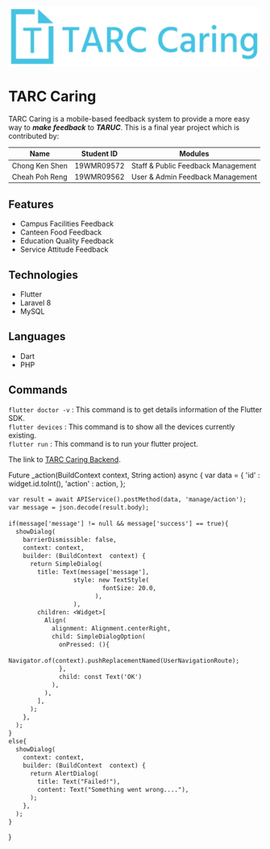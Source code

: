 <img src="https://github.com/Barney-m/tarccaring_app/blob/master/assets/images/logo/TARC_Caring_Advertise.PNG?raw=true" width="500">

# **TARC Caring** 

TARC Caring is a mobile-based feedback system to provide a more easy way to **_make feedback_** to **_TARUC_**. This is a final year project which is contributed by:

|Name|Student ID|Modules|
|----|----------|-------|
|Chong Ken Shen|19WMR09572|Staff & Public Feedback Management|
|Cheah Poh Reng|19WMR09562|User & Admin Feedback Management|

## Features

  - Campus Facilities Feedback
  - Canteen Food Feedback
  - Education Quality Feedback
  - Service Attitude Feedback
 
## Technologies
   - Flutter
   - Laravel 8
   - MySQL

## Languages
   - Dart
   - PHP

## Commands
```flutter doctor -v``` : This command is to get details information of the Flutter SDK.\
```flutter devices``` : This command is to show all the devices currently existing.\
```flutter run``` : This command is to run your flutter project.


The link to [TARC Caring Backend](https://github.com/Barney-m/tarc_caring_backend).


Future<void> _action(BuildContext context, String action) async {
    var data = {
      'id' : widget.id.toInt(),
      'action' : action,
    };

    var result = await APIService().postMethod(data, 'manage/action');
    var message = json.decode(result.body);

    if(message['message'] != null && message['success'] == true){
      showDialog(
        barrierDismissible: false,
        context: context,
        builder: (BuildContext  context) {
          return SimpleDialog(
            title: Text(message['message'],
                      style: new TextStyle(
                              fontSize: 20.0,
                            ),
                      ),
            children: <Widget>[
              Align(
                alignment: Alignment.centerRight,
                child: SimpleDialogOption(
                  onPressed: (){
                    Navigator.of(context).pushReplacementNamed(UserNavigationRoute);
                  },
                  child: const Text('OK')
                ),
              ),
            ],
          );
        },
      );
    }
    else{
      showDialog(
        context: context,
        builder: (BuildContext  context) {
          return AlertDialog(
            title: Text("Failed!"),
            content: Text("Something went wrong...."),
          );
        },
      );
    }
  }